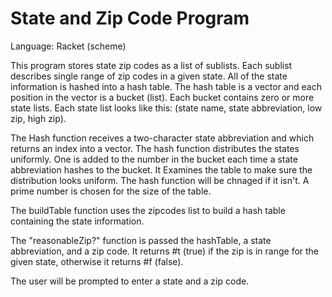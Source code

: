 # State and Zip Code Program
Language: Racket (scheme)

This program stores state zip codes as a list of sublists. Each sublist describes single range of zip codes in a given state.
All of the state information is hashed into a hash table.
The hash table is a vector and each position in the vector is a bucket (list).
Each bucket contains zero or more state lists.
Each state list looks like this: (state name, state abbreviation, low zip, high zip).

The Hash function receives a two-character state abbreviation and which returns an index into a vector.
The hash function distributes the states uniformly.
One is added to the number in the bucket each time a state abbreviation hashes to the bucket.
It Examines the table to make sure the distribution looks uniform. The hash function will be chnaged if it isn't. A prime number is chosen for the size of the table.

The buildTable function uses the zipcodes list to build a hash table containing the state information.

The "reasonableZip?" function is passed the hashTable, a state abbreviation, and a zip code. It returns #t (true) if the zip is in range for the given state, otherwise it returns #f (false).

The user will be prompted to enter a state and a zip code.
